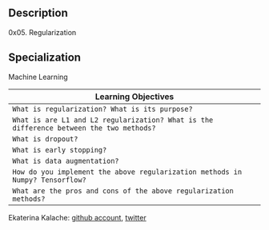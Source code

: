 ## Description
0x05. Regularization
## Specialization
Machine Learning

| Learning Objectives  |
| ---------------- |
|    `What is regularization? What is its purpose?`   |
|    `What is are L1 and L2 regularization? What is the difference between the two methods?`   |
|    `What is dropout?`   |
|    `What is early stopping?`   |
|    `What is data augmentation?`   |
|    `How do you implement the above regularization methods in Numpy? Tensorflow?`   |
|    `What are the pros and cons of the above regularization methods?`   |

Ekaterina Kalache: [github account](https://github.com/KatyaKalache), [twitter](https://twitter.com/KatyaKalache)
